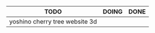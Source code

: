 | TODO                              | DOING | DONE    |
| --------------------------------- | ----- | ------- |
| yoshino cherry tree website 3d|       |         |
